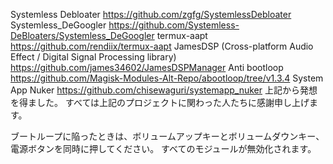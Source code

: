 Systemless Debloater
https://github.com/zgfg/SystemlessDebloater
Systemless_DeGoogler
https://github.com/Systemless-DeBloaters/Systemless_DeGoogler
termux-aapt
https://github.com/rendiix/termux-aapt
JamesDSP (Cross-platform Audio Effect / Digital Signal Processing library)
https://github.com/james34602/JamesDSPManager
Anti bootloop
https://github.com/Magisk-Modules-Alt-Repo/abootloop/tree/v1.3.4
System App Nuker
https://github.com/chisewaguri/systemapp_nuker
上記から発想を得ました。
すべては上記のプロジェクトに関わった人たちに感謝申し上げます。

ブートループに陥ったときは、ボリュームアップキーとボリュームダウンキー、電源ボタンを同時に押してください。
すべてのモジュールが無効化されます。

